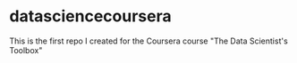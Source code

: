 datasciencecoursera
===================

This is the first repo I created for the Coursera course "The Data Scientist's Toolbox"